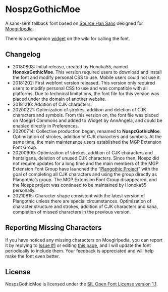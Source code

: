 # NospzGothicMoe

A sans-serif fallback font based on [Source Han Sans](https://github.com/adobe-fonts/source-han-sans) designed for [Moegirlpedia](https://zh.moegirl.org.cn).

There is a companion [widget](https://github.com/MoegirlPediaInterfaceAdmins/MoegirlPediaInterfaceCodes/blob/master/src/gadgets/GothicMoe/MediaWiki:Gadget-GothicMoe.css) on the wiki for calling the font.

## Changelog

- 20180808: Initial release, created by Honoka55, named **HonokaGothicMoe**.
    This version required users to download and install the font and modify personal CSS to use. Mobile users could not use it.
- 20181202: First webfont version released.
    This version only required users to modify personal CSS to use and was compatible with all platforms. Due to technical limitations, the font file for this version was placed under the domain of another website.
- 20181216: Addition of CJK characters.
- 20200221: Optimization of strokes, addition and deletion of CJK characters and symbols.
    From this version on, the font file was placed on Moegirl Commons and added to Widget by AnnAngela, and could be enabled directly in Preferences.
- 20200714: Collective production began, renamed to **NospzGothicMoe**. Optimization of strokes, addition of CJK characters and symbols.
    At the same time, the main maintenance users established the MGP Extension Font Group.
- 20200909: Optimization of strokes, addition of CJK characters and hentaigana, deletion of unused CJK characters.
    Since then, Nospz did not require updates for a long time and the main members of the MGP Extension Font Group have launched the “[Plangothic Project](https://github.com/Fitzgerald-Porthmouth-Koenigsegg/Plangothic-Project)” with the goal of completing all CJK characters and using the group directly as Plangothic’s group. The MGP Extension Font Group disappeared, and the Nospz project was continued to be maintained by Honoka55 personally.
- 20210815: Character shape consistent with the latest version of Plangothic unless there are special circumstances. Optimization of character structure and strokes, addition of CJK characters and kana, completion of missed characters in the previous version.

## Reporting Missing Characters
If you have noticed any missing characters on Moegirlpedia, you can report it by replying to [Issue #1](https://github.com/Honoka55/Nospz/issues/1) or editing [this page](https://zh.moegirl.org.cn/User:Honoka55/NospzGothicMoe/TODO), and I will update the font periodically to include them. Your feedback is appreciated and will help make the font even better.

## License

NospzGothicMoe is licensed under the [SIL Open Font License version 1.1](LICENSE).
